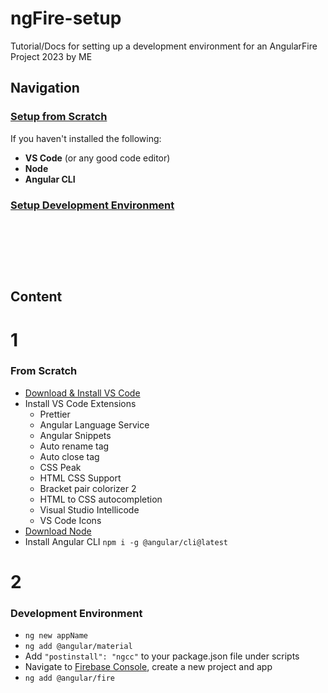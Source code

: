 # ngFire-setup
Tutorial/Docs for setting up a development environment for an AngularFire Project 2023 by ME

## Navigation
### [Setup from Scratch](#1)
If you haven't installed the following:
- __VS Code__ (or any good code editor)
- __Node__
- __Angular CLI__

### [Setup Development Environment](#2)

&nbsp;

&nbsp;

&nbsp;

## Content
# 1
### From Scratch
- [Download & Install VS Code](https://code.visualstudio.com/download)
- Install VS Code Extensions
  - Prettier
  - Angular Language Service
  - Angular Snippets
  - Auto rename tag
  - Auto close tag
  - CSS Peak
  - HTML CSS Support
  - Bracket pair colorizer 2
  - HTML to CSS autocompletion
  - Visual Studio Intellicode
  - VS Code Icons
- [Download Node](https://nodejs.org/pt-br/download)
- Install Angular CLI `npm i -g @angular/cli@latest`

# 2
### Development Environment
-  `ng new appName`
-  `ng add @angular/material`
-  Add `"postinstall": "ngcc"` to your package.json file under scripts
-  Navigate to [Firebase Console](https://console.firebase.com), create a new project and app
-  `ng add @angular/fire` 
